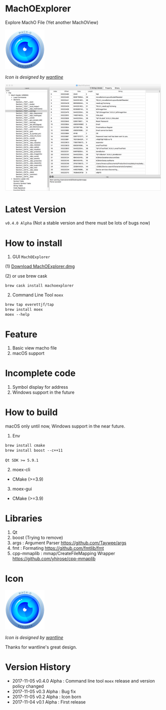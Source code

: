 # MachOExplorer

Explore MachO File (Yet another MachOView)

![MachOExplorerIcon](image/machoexplorer-small.png)

*Icon is designed by [wantline](https://weibo.com/wantline)*

![MachOExplorer](image/screenshot.png)

# Latest Version

`v0.4.0 Alpha` (Not a stable version and there must be lots of bugs now)

# How to install

1. GUI `MachOExplorer`

(1) [Download MachOExplorer.dmg](https://github.com/everettjf/MachOExplorer/releases)

(2) or use brew cask

```
brew cask install machoexplorer
```

2. Command Line Tool `moex`

```
brew tap everettjf/tap
brew install moex
moex --help
```

# Feature

1. Basic view macho file
2. macOS support

# Incomplete code

1. Symbol display for address
2. Windows support in the future

# How to build 

macOS only until now, Windows support in the near future.

1. Env

```
brew install cmake
brew install boost --c++11

Qt SDK >= 5.9.1
```

2. moex-cli

- CMake (>=3.9)

3. moex-gui

- CMake (>=3.9)

# Libraries

1. Qt
2. boost (Trying to remove)
3. args : Argument Parser https://github.com/Taywee/args
4. fmt : Formating https://github.com/fmtlib/fmt
5. cpp-mmaplib : mmap/CreateFileMapping Wrapper https://github.com/yhirose/cpp-mmaplib

# Icon

![MachOExplorer](image/machoexplorer-small.png)

*Icon is designed by [wantline](https://weibo.com/wantline)*

Thanks for wantline's great design.

# Version History

- 2017-11-05 v0.4.0 Alpha : Command line tool `moex` release and version policy changed
- 2017-11-05 v0.3 Alpha : Bug fix
- 2017-11-05 v0.2 Alpha : Icon born
- 2017-11-04 v0.1 Alpha : First release
